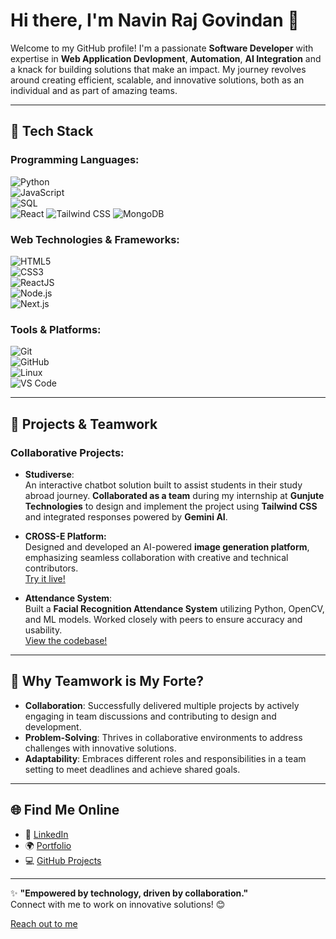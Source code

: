 # Hi there, I'm **Navin Raj Govindan** 👋  

Welcome to my GitHub profile! I'm a passionate **Software Developer** with expertise in **Web Application Devlopment**, **Automation**, **AI Integration** and a knack for building solutions that make an impact. My journey revolves around creating efficient, scalable, and innovative solutions, both as an individual and as part of amazing teams.  

---

## 🚀 **Tech Stack**  

### **Programming Languages:**  
![Python](https://img.shields.io/badge/-Python-3776AB?style=for-the-badge&logo=python&logoColor=white)  
![JavaScript](https://img.shields.io/badge/-JavaScript-F7DF1E?style=for-the-badge&logo=javascript&logoColor=black)  
![SQL](https://img.shields.io/badge/-SQL-336791?style=for-the-badge&logo=postgresql&logoColor=white)  
![React](https://img.shields.io/badge/React-20232A?style=for-the-badge&logo=react&logoColor=61DAFB)
![Tailwind CSS](https://img.shields.io/badge/Tailwind_CSS-38B2AC?style=for-the-badge&logo=tailwind-css&logoColor=white)
![MongoDB](https://img.shields.io/badge/MongoDB-4EA94B?style=for-the-badge&logo=mongodb&logoColor=white)

### **Web Technologies & Frameworks:**  
![HTML5](https://img.shields.io/badge/-HTML5-E34F26?style=for-the-badge&logo=html5&logoColor=white)  
![CSS3](https://img.shields.io/badge/-CSS3-1572B6?style=for-the-badge&logo=css3&logoColor=white)  
![ReactJS](https://img.shields.io/badge/-React-61DAFB?style=for-the-badge&logo=react&logoColor=black)  
![Node.js](https://img.shields.io/badge/-Node.js-339933?style=for-the-badge&logo=node.js&logoColor=white)  
![Next.js](https://img.shields.io/badge/-Next.js-000000?style=for-the-badge&logo=next.js&logoColor=white)  

### **Tools & Platforms:**  
![Git](https://img.shields.io/badge/-Git-F05032?style=for-the-badge&logo=git&logoColor=white)  
![GitHub](https://img.shields.io/badge/-GitHub-181717?style=for-the-badge&logo=github&logoColor=white)  
![Linux](https://img.shields.io/badge/-Linux-FCC624?style=for-the-badge&logo=linux&logoColor=black)  
![VS Code](https://img.shields.io/badge/-VS%20Code-007ACC?style=for-the-badge&logo=visual-studio-code&logoColor=white)  

---

## 💼 **Projects & Teamwork**  

### **Collaborative Projects:**  
- **Studiverse**:  
  An interactive chatbot solution built to assist students in their study abroad journey. **Collaborated as a team** during my internship at **Gunjute Technologies** to design and implement the project using **Tailwind CSS** and integrated responses powered by **Gemini AI**.  

- **CROSS-E Platform:**  
  Designed and developed an AI-powered **image generation platform**, emphasizing seamless collaboration with creative and technical contributors.  
  [Try it live!](https://cross-e.vercel.app/)

- **Attendance System**:  
  Built a **Facial Recognition Attendance System** utilizing Python, OpenCV, and ML models. Worked closely with peers to ensure accuracy and usability.  
  [View the codebase!](https://github.com/Navin-nash/Facial-Recognition-Attendance-System)

---

## 👥 **Why Teamwork is My Forte?**  

- **Collaboration**: Successfully delivered multiple projects by actively engaging in team discussions and contributing to design and development.  
- **Problem-Solving**: Thrives in collaborative environments to address challenges with innovative solutions.  
- **Adaptability**: Embraces different roles and responsibilities in a team setting to meet deadlines and achieve shared goals.

---

## 🌐 **Find Me Online**  

- 💼 [LinkedIn](https://www.linkedin.com/in/navin-raj-govindan-345b49216/)  
- 🌍 [Portfolio](https://navinraj-portfolio.vercel.app/)  
- 💻 [GitHub Projects](https://github.com/Navin-nash)

---

✨ **"Empowered by technology, driven by collaboration."**  
Connect with me to work on innovative solutions! 😊

[Reach out to me](govindannavinraj@gmail.com)
